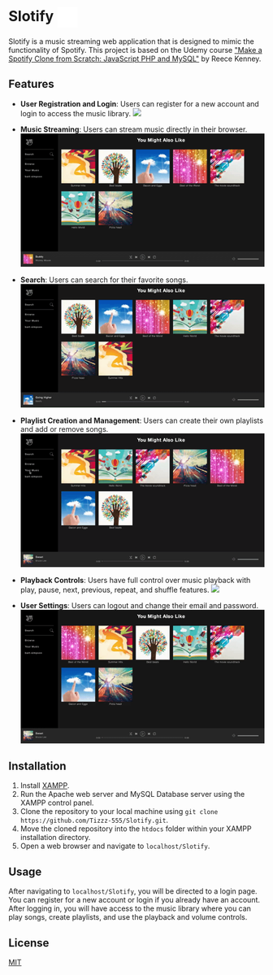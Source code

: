 # Slotify <img src="assets/images/icons/logo.png" alt="Slotify logo" style="width: 40px; height: 40px; vertical-align: middle;">

Slotify is a music streaming web application that is designed to mimic the functionality of Spotify. This project is based on the Udemy course ["Make a Spotify Clone from Scratch: JavaScript PHP and MySQL"](https://www.udemy.com/course/spotify-clone/learn/lecture/8167716#overview) by Reece Kenney.

## Features

- **User Registration and Login**: Users can register for a new account and login to access the music library.
  <img src=assets/images/gifs/login.gif>

- **Music Streaming**: Users can stream music directly in their browser.
  <img src=assets/images/gifs/album.gif>

- **Search**: Users can search for their favorite songs.
  <img src=assets/images/gifs/search.gif>

- **Playlist Creation and Management**: Users can create their own playlists and add or remove songs.
  <img src=assets/images/gifs/playlist.gif>

- **Playback Controls**: Users have full control over music playback with play, pause, next, previous, repeat, and shuffle features.
  <img src=assets/images/gifs/player.gif>

- **User Settings**: Users can logout and change their email and password.
  <img src=assets/images/gifs/user.gif>

## Installation

1. Install [XAMPP](https://www.apachefriends.org/index.html).
2. Run the Apache web server and MySQL Database server using the XAMPP control panel.
3. Clone the repository to your local machine using `git clone https://github.com/Tizzz-555/Slotify.git`.
4. Move the cloned repository into the `htdocs` folder within your XAMPP installation directory.
5. Open a web browser and navigate to `localhost/Slotify`.

## Usage

After navigating to `localhost/Slotify`, you will be directed to a login page. You can register for a new account or login if you already have an account. After logging in, you will have access to the music library where you can play songs, create playlists, and use the playback and volume controls.

## License

[MIT](https://choosealicense.com/licenses/mit/)
